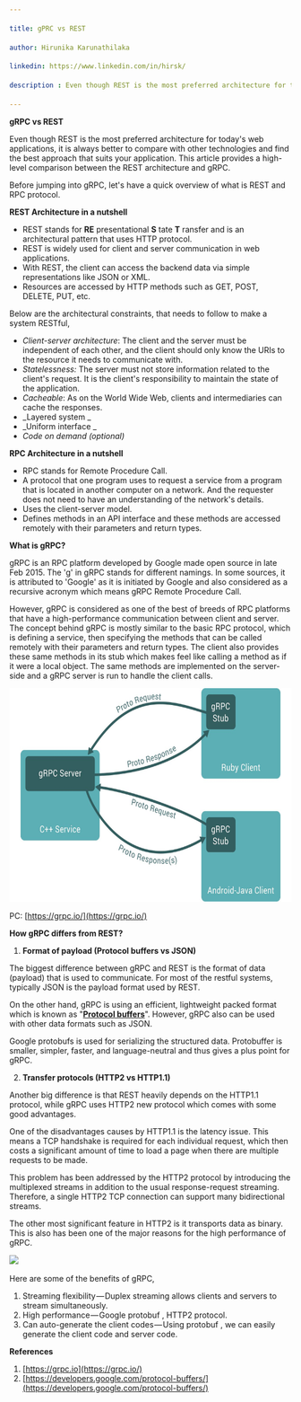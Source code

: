 ```yaml
---

title: gPRC vs REST

author: Hirunika Karunathilaka

linkedin: https://www.linkedin.com/in/hirsk/

description : Even though REST is the most preferred architecture for today&#39;s web applications, it is always better to compare with other technologies and find the best approach that suits your application. This article provides a high-level comparison between the REST architecture and gRPC

---
```

**gRPC vs REST**

Even though REST is the most preferred architecture for today&#39;s web applications, it is always better to compare with other technologies and find the best approach that suits your application. This article provides a high-level comparison between the REST architecture and gRPC.

Before jumping into gRPC, let&#39;s have a quick overview of what is REST and RPC protocol.

**REST Architecture in a nutshell**

- REST stands for **RE** presentational **S** tate **T** ransfer and is an architectural pattern that uses HTTP protocol.
- REST is widely used for client and server communication in web applications.
- With REST, the client can access the backend data via simple representations like JSON or XML.
- Resources are accessed by HTTP methods such as GET, POST, DELETE, PUT, etc.

Below are the architectural constraints, that needs to follow to make a system RESTful,

- _Client-server architecture_: The client and the server must be independent of each other, and the client should only know the URIs to the resource it needs to communicate with.
- _Statelessness:_ The server must not store information related to the client&#39;s request. It is the client&#39;s responsibility to maintain the state of the application.
- _Cacheable_: As on the World Wide Web, clients and intermediaries can cache the responses.
- _Layered system _
- _Uniform interface _
- _Code on demand (optional)_

**RPC Architecture in a nutshell**

- RPC stands for Remote Procedure Call.
- A protocol that one program uses to request a service from a program that is located in another computer on a network. And the requester does not need to have an understanding of the network&#39;s details.
- Uses the client-server model.
- Defines methods in an API interface and these methods are accessed remotely with their parameters and return types.

**What is gRPC?**

gRPC is an RPC platform developed by Google made open source in late Feb 2015. The &#39;g&#39; in gRPC stands for different namings. In some sources, it is attributed to &#39;Google&#39; as it is initiated by Google and also considered as a recursive acronym which means gRPC Remote Procedure Call.

However, gRPC is considered as one of the best of breeds of RPC platforms that have a high-performance communication between client and server. The concept behind gRPC is mostly similar to the basic RPC protocol, which is defining a service, then specifying the methods that can be called remotely with their parameters and return types. The client also provides these same methods in its stub which makes feel like calling a method as if it were a local object. The same methods are implemented on the server-side and a gRPC server is run to handle the client calls.

<img src="/img/hk_11_2020_08.jpg" height="380" width="650" />

PC: [https://grpc.io/](https://grpc.io/)

**How gRPC differs from REST?**

1. **Format of payload (Protocol buffers vs JSON)**

The biggest difference between gRPC and REST is the format of data (payload) that is used to communicate. For most of the restful systems, typically JSON is the payload format used by REST.

On the other hand, gRPC is using an efficient, lightweight packed format which is known as &quot;[**Protocol buffers**](https://developers.google.com/protocol-buffers/)&quot;. However, gRPC also can be used with other data formats such as JSON.

Google protobufs is used for serializing the structured data. Protobuffer is smaller, simpler, faster, and language-neutral and thus gives a plus point for gRPC.

2. **Transfer protocols (HTTP2 vs HTTP1.1)**

Another big difference is that REST heavily depends on the HTTP1.1 protocol, while gRPC uses HTTP2 new protocol which comes with some good advantages.

One of the disadvantages causes by HTTP1.1 is the latency issue. This means a TCP handshake is required for each individual request, which then costs a significant amount of time to load a page when there are multiple requests to be made.

This problem has been addressed by the HTTP2 protocol by introducing the multiplexed streams in addition to the usual response-request streaming. Therefore, a single HTTP2 TCP connection can support many bidirectional streams.

The other most significant feature in HTTP2 is it transports data as binary. This is also has been one of the major reasons for the high performance of gRPC.

![](RackMultipart20201119-4-1pre824_html_237499165a11f2b9.gif)

Here are some of the benefits of gRPC,

1. Streaming flexibility — Duplex streaming allows clients and servers to stream simultaneously.
2. High performance — Google protobuf , HTTP2 protocol.
3. Can auto-generate the client codes — Using protobuf , we can easily generate the client code and server code.

**References**

1. [https://grpc.io](https://grpc.io/)
2. [https://developers.google.com/protocol-buffers/](https://developers.google.com/protocol-buffers/)
